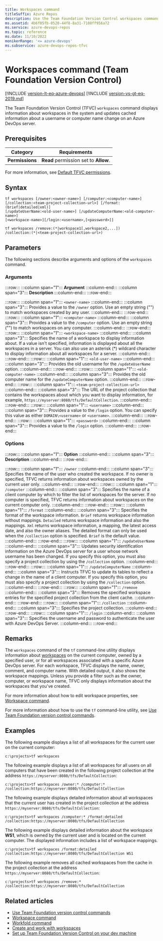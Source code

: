 ```yaml
---
title: Workspaces command
titleSuffix: Azure Repos
description: Use the Team Foundation Version Control workspaces command to see information about workspaces and to update cached usernames and computer name changes.
ms.assetid: 4b6f05fb-0520-44f8-8a31-7108ff956a72
ms.service: azure-devops-repos
ms.topic: reference
ms.date: 11/10/2022
monikerRange: '<= azure-devops'
ms.subservice: azure-devops-repos-tfvc
---
```


# Workspaces command (Team Foundation Version Control)

[!INCLUDE [version-lt-eq-azure-devops](../../includes/version-lt-eq-azure-devops.md)]
[!INCLUDE [version-vs-gt-eq-2019.md](../../includes/version-vs-gt-eq-2019.md)]

The Team Foundation Version Control (TFVC) `workspaces` command displays information about workspaces in the system and updates cached information about a username or computer name change on an Azure DevOps server.

## Prerequisites

| Category | Requirements |
|--------------|-------------|
|**Permissions**|**Read** permission set to **Allow**. |

For more information, see [Default TFVC permissions](../../organizations/security/default-tfvc-permissions.md).

## Syntax

```
tf workspaces [/owner:<owner-name>] [/computer:<computer-name>] 
[/collection:<team-project-collection-url>] [/format:(brief|detailed|xml)] 
[/updateUserName:<old-user-name>] [/updateComputerName:<old-computer-name>] 
[<workspace-name>][/login:<username>,[<password>]]
```

```
tf workspaces /remove:(*|workspace1[,workspace2,...]) 
/collection:(*|<team-project-collection-url>)
```

## Parameters

The following sections describe arguments and options of the `workspaces` command.

### Arguments

:::row:::
   :::column span="1":::
   **Argument**
   :::column-end:::
   :::column span="3":::
   **Description**
   :::column-end:::
:::row-end:::

:::row:::
   :::column span="1":::
   `<owner-name>`
   :::column-end:::
   :::column span="3":::
   Provides a value to the `/owner` option. Use an empty string (&quot;&quot;) to match workspaces created by any user.
   :::column-end:::
:::row-end:::
:::row:::
   :::column span="1":::
   `<computer-name>`
   :::column-end:::
   :::column span="3":::
   Provides a value to the `/computer` option. Use an empty string (&quot;&quot;) to match workspaces on any computer.
   :::column-end:::
:::row-end:::
:::row:::
   :::column span="1":::
   `<workspace-name>`
   :::column-end:::
   :::column span="3":::
   Specifies the name of a workspace to display information about. If a value isn't specified, information is displayed about all the workspaces in a server. You can also use an asterisk (\*) wildcard character to display information about all workspaces for a server.
   :::column-end:::
:::row-end:::
:::row:::
   :::column span="1":::
   `<old-user-name>`
   :::column-end:::
   :::column span="3":::
   Provides the old username for the `/updateUserName` option.
   :::column-end:::
:::row-end:::
:::row:::
   :::column span="1":::
   `<old-computer-name>`
   :::column-end:::
   :::column span="3":::
   Provides the old computer name for the `/updateComputerName` option.
   :::column-end:::
:::row-end:::
:::row:::
   :::column span="1":::
   `<team-project-collection-url>`
   :::column-end:::
   :::column span="3":::
   The URL of the project collection that contains the workspaces about which you want to display information, for example, `https://myserver:8080/tfs/DefaultCollection`.
   :::column-end:::
:::row-end:::
:::row:::
   :::column span="1":::
   `<username>`
   :::column-end:::
   :::column span="3":::
   Provides a value to the `/login` option. You can specify this value as either `DOMAIN\<username>` or `<username>`.
   :::column-end:::
:::row-end:::
:::row:::
   :::column span="1":::
   `<password>`
   :::column-end:::
   :::column span="3":::
   Provides a value to the `/login` option.
   :::column-end:::
:::row-end:::

### Options

:::row:::
   :::column span="1":::
   **Option**
   :::column-end:::
   :::column span="3":::
   **Description**
   :::column-end:::
:::row-end:::

:::row:::
   :::column span="1":::
   `/owner`
   :::column-end:::
   :::column span="3":::
   Specifies the name of the user who created the workspace. If no owner is specified, TFVC returns information about workspaces owned by the current user only.
   :::column-end:::
:::row-end:::
:::row:::
   :::column span="1":::
   `/computer`
   :::column-end:::
   :::column span="3":::
   Specifies the name of a client computer by which to filter the list of workspaces for the server. If no computer is specified, TFVC returns information about workspaces on the current computer only.
   :::column-end:::
:::row-end:::
:::row:::
   :::column span="1":::
   `/format`
   :::column-end:::
   :::column span="3":::
   Specifies the format of the workspace information. `Brief` returns workspace information without mappings. `Detailed` returns workspace information and also the mappings. `Xml` returns workspace information, a mapping, the latest access date, and also the owner aliases. The detailed format can only be used when the `/collection` option is specified. `Brief` is the default value.
   :::column-end:::
:::row-end:::
:::row:::
   :::column span="1":::
   `/updateUserName`
   :::column-end:::
   :::column span="3":::
   Updates security identification information on the Azure DevOps server for a user whose network username has been changed. If you specify this option, you must also specify a project collection by using the `/collection` option.
   :::column-end:::
:::row-end:::
:::row:::
   :::column span="1":::
   `/updateComputerName`
   :::column-end:::
   :::column span="3":::
   Instructs TFVC to update its tables to reflect a change in the name of a client computer. If you specify this option, you must also specify a project collection by using the `/collection` option.
   :::column-end:::
:::row-end:::
:::row:::
   :::column span="1":::
   `/remove`
   :::column-end:::
   :::column span="3":::
   Removes the specified workspace entries for the specified project collection from the client cache.
   :::column-end:::
:::row-end:::
:::row:::
   :::column span="1":::
   `/collection`
   :::column-end:::
   :::column span="3":::
   Specifies the project collection.
   :::column-end:::
:::row-end:::
:::row:::
   :::column span="1":::
   `/login`
   :::column-end:::
   :::column span="3":::
   Specifies the username and password to authenticate the user with Azure DevOps Server.
   :::column-end:::
:::row-end:::


## Remarks

The `workspaces` command of the `tf` command-line utility displays information about [workspaces](create-work-workspaces.md) on the current computer, owned by a specified user, or for all workspaces associated with a specific Azure DevOps server. For each workspace, TFVC displays the name, owner, comment, and computer name. With detailed output, it also shows the workspace mappings. Unless you provide a filter such as the owner, computer, or workspace name, TFVC only displays information about the workspaces that you've created.

For more information about how to edit workspace properties, see [Workspace command](workspace-command.md).

For more information about how to use the `tf` command-line utility, see [Use Team Foundation version control commands](use-team-foundation-version-control-commands.md).

## Examples

The following example displays a list of all workspaces for the current user on the current computer:

```
c:\projects>tf workspaces
```

The following example displays a list of all workspaces for all users on all computers that have been created in the following project collection at the address `https://myserver:8080/tfs/DefaultCollection`:

```
c:\projects>tf workspaces /owner:* /computer:* /collection:https://myserver:8080/tfs/DefaultCollection
```

The following example displays detailed information about all workspaces that the current user has created in the project collection at the address `https://myserver:8080/tfs/DefaultCollection`:

```
c:\projects>tf workspaces /computer:* /format:detailed /collection:https://myserver:8080/tfs/DefaultCollection
```

The following example displays detailed information about the workspace **WS1**, which is owned by the current user and is located on the current computer. The displayed information includes a list of workspace mappings.

```
c:\projects>tf workspaces /format:detailed /collection:https://myserver:8080/tfs/DefaultCollection WS1
```

The following example removes all cached workspaces from the cache in the project collection at the address `https://myserver:8080/tfs/DefaultCollection`:

```
c:\projects>tf workspaces /remove:* /collection:https://myserver:8080/tfs/DefaultCollection
```

## Related articles

- [Use Team Foundation version control commands](use-team-foundation-version-control-commands.md)  
- [Workspace command](workspace-command.md)  
- [Workfold command](workfold-command.md)  
- [Create and work with workspaces](create-work-workspaces.md)  
- [Set up Team Foundation Version Control on your dev machine](set-up-team-foundation-version-control-your-dev-machine.md)